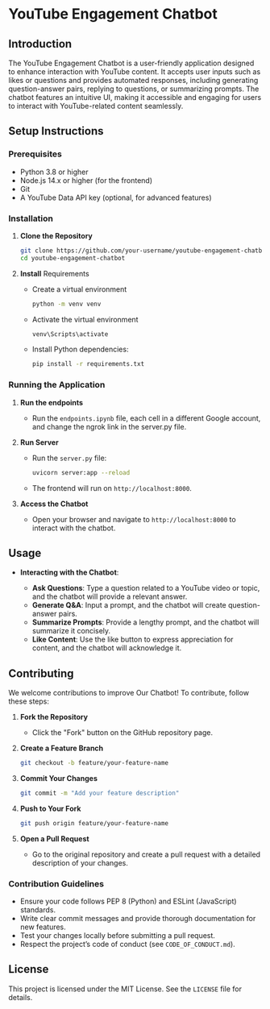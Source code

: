 # YouTube Engagement Chatbot

## Introduction

The YouTube Engagement Chatbot is a user-friendly application designed to enhance interaction with YouTube content. It accepts user inputs such as likes or questions and provides automated responses, including generating question-answer pairs, replying to questions, or summarizing prompts. The chatbot features an intuitive UI, making it accessible and engaging for users to interact with YouTube-related content seamlessly.

## Setup Instructions

### Prerequisites

- Python 3.8 or higher
- Node.js 14.x or higher (for the frontend)
- Git
- A YouTube Data API key (optional, for advanced features)

### Installation

1. **Clone the Repository**

   ```bash
   git clone https://github.com/your-username/youtube-engagement-chatbot.git
   cd youtube-engagement-chatbot
   ```

2. **Install** Requirements

   - Create a virtual environment

     ```bash
     python -m venv venv
     ```
   - Activate the virtual environment

     ```bash
     venv\Scripts\activate
     ```
   - Install Python dependencies:

     ```bash
     pip install -r requirements.txt
     ```

### Running the Application

1. **Run the endpoints**

   - Run the `endpoints.ipynb` file, each cell in a different Google account, and change the ngrok link in the server.py file.

2. **Run Server**

   - Run the `server.py` file:

     ```bash
     uvicorn server:app --reload
     ```
   - The frontend will run on `http://localhost:8000`.

3. **Access the Chatbot**

   - Open your browser and navigate to `http://localhost:8000` to interact with the chatbot.

## Usage

- **Interacting with the Chatbot**:

  - **Ask Questions**: Type a question related to a YouTube video or topic, and the chatbot will provide a relevant answer.
  - **Generate Q&A**: Input a prompt, and the chatbot will create question-answer pairs.
  - **Summarize Prompts**: Provide a lengthy prompt, and the chatbot will summarize it concisely.
  - **Like Content**: Use the like button to express appreciation for content, and the chatbot will acknowledge it.

## Contributing

We welcome contributions to improve Our Chatbot! To contribute, follow these steps:

1. **Fork the Repository**

   - Click the "Fork" button on the GitHub repository page.

2. **Create a Feature Branch**

   ```bash
   git checkout -b feature/your-feature-name
   ```

3. **Commit Your Changes**

   ```bash
   git commit -m "Add your feature description"
   ```

4. **Push to Your Fork**

   ```bash
   git push origin feature/your-feature-name
   ```

5. **Open a Pull Request**

   - Go to the original repository and create a pull request with a detailed description of your changes.

### Contribution Guidelines

- Ensure your code follows PEP 8 (Python) and ESLint (JavaScript) standards.
- Write clear commit messages and provide thorough documentation for new features.
- Test your changes locally before submitting a pull request.
- Respect the project’s code of conduct (see `CODE_OF_CONDUCT.md`).

## License

This project is licensed under the MIT License. See the `LICENSE` file for details.